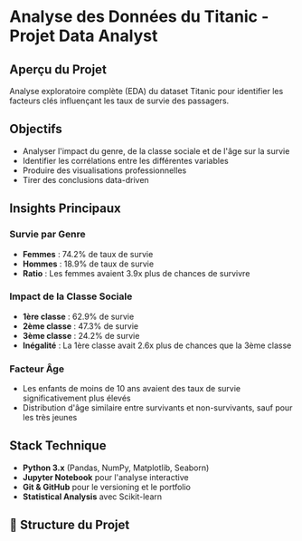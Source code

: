 # Analyse des Données du Titanic - Projet Data Analyst

## Aperçu du Projet
Analyse exploratoire complète (EDA) du dataset Titanic pour identifier les facteurs clés influençant les taux de survie des passagers.

## Objectifs
- Analyser l'impact du genre, de la classe sociale et de l'âge sur la survie
- Identifier les corrélations entre les différentes variables
- Produire des visualisations professionnelles
- Tirer des conclusions data-driven

## Insights Principaux

### Survie par Genre
- **Femmes** : 74.2% de taux de survie
- **Hommes** : 18.9% de taux de survie
- **Ratio** : Les femmes avaient 3.9x plus de chances de survivre

###  Impact de la Classe Sociale
- **1ère classe** : 62.9% de survie
- **2ème classe** : 47.3% de survie  
- **3ème classe** : 24.2% de survie
- **Inégalité** : La 1ère classe avait 2.6x plus de chances que la 3ème classe

### Facteur Âge
- Les enfants de moins de 10 ans avaient des taux de survie significativement plus élevés
- Distribution d'âge similaire entre survivants et non-survivants, sauf pour les très jeunes

## Stack Technique
- **Python 3.x** (Pandas, NumPy, Matplotlib, Seaborn)
- **Jupyter Notebook** pour l'analyse interactive
- **Git & GitHub** pour le versioning et le portfolio
- **Statistical Analysis** avec Scikit-learn

## 📁 Structure du Projet